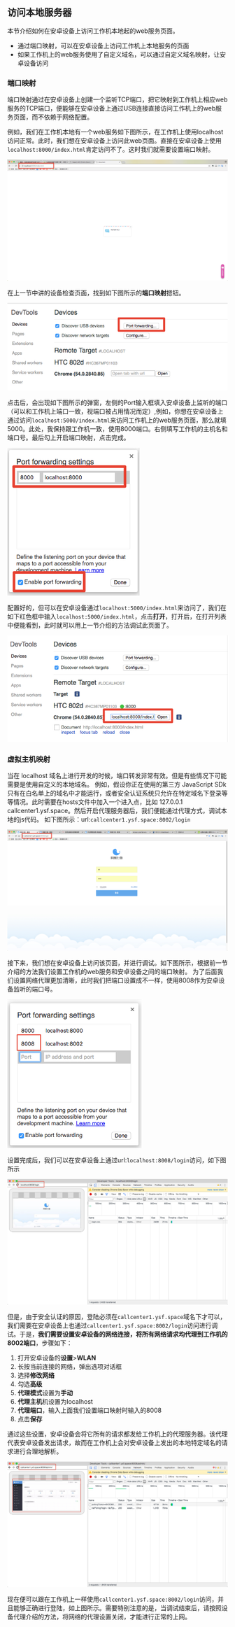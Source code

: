 <!-- toc -->

## 访问本地服务器

本节介绍如何在安卓设备上访问工作机本地起的web服务页面。
* 通过端口映射，可以在安卓设备上访问工作机上本地服务的页面
* 如果工作机上的web服务使用了自定义域名，可以通过自定义域名映射，让安卓设备访问

### 端口映射

端口映射通过在安卓设备上创建一个监听TCP端口，把它映射到工作机上相应web服务的TCP端口，便能够在安卓设备上通过USB连接直接访问工作机上的web服务页面，而不依赖于网络配置。

例如，我们在工作机本地有一个web服务如下图所示，在工作机上使用localhost访问正常。此时，我们想在安卓设备上访问此web页面。直接在安卓设备上使用``localhost:8000/index.html``肯定访问不了。这时我们就需要设置端口映射。

![](/assets/remote/fc8b1b1b32c4c518.png)

在上一节中讲的设备检查页面，找到如下图所示的**端口映射**摁钮。

![](/assets/remote/d91faf350c4a3750.png)

点击后，会出现如下图所示的弹窗，左侧的Port输入框填入安卓设备上监听的端口（可以和工作机上端口一致，视端口被占用情况而定）,例如，你想在安卓设备上通过访问``localhost:5000/index.html``来访问工作机上的web服务页面，那么就填5000。此处，我保持跟工作机一致，使用8000端口。右侧填写工作机的主机名和端口号。最后勾上开启端口映射，点击完成。

![](/assets/remote/aeef38cc115b65c2.png)

配置好的，但可以在安卓设备通过``localhost:5000/index.html``来访问了，我们在如下红色框中输入``localhost:5000/index.html``，点击**打开**，打开后，在打开列表中便能看到，此时就可以用上一节介绍的方法调试此页面了。

![](/assets/remote/ccd2c944d92d03d3.png)

### 虚拟主机映射

当在 localhost 域名上进行开发的时候，端口转发非常有效。但是有些情况下可能需要是使用自定义的本地域名。
例如，假设你正在使用的第三方 JavaScript SDk 只有在白名单上的域名中才能运行，或者安全认证系统只允许在特定域名下登录等等情况。此时需要在hosts文件中加入一个进入点，比如 127.0.0.1 callcenter1.ysf.space。然后开启代理服务器后，我们便能通过代理方式，调试本地的js代码。
如下图所示：url:`callcenter1.ysf.space:8002/login`

![](/assets/remote/9e272f5bfd003fe3.png)

接下来，我们想在安卓设备上访问该页面，并进行调试。如下图所示，根据前一节介绍的方法我们设置工作机的web服务和安卓设备之间的端口映射。 为了后面我们设置网络代理更加清晰，此时我们把端口设置成不一样，使用8008作为安卓设备监听的端口号。

![](/assets/remote/7dde04849fd38aa4.png)

设置完成后，我们可以在安卓设备上通过url:`localhost:8008/login`访问，如下图所示

![](/assets/remote/80c1c13b6be8def5.png)

但是，由于安全认证的原因，登陆必须在`callcenter1.ysf.space`域名下才可以，我们需要在安卓设备上也通过`callcenter1.ysf.space:8002/login`访问进行调试。于是，**我们需要设置安卓设备的网络连接，将所有网络请求均代理到工作机的8002端口**，步骤如下：

1. 打开安卓设备的**设置**>**WLAN**
2. 长按当前连接的网络，弹出选项对话框
3. 选择**修改网络**
4. 勾选**高级**
5. **代理模式**设置为**手动**
6. **代理主机**机设置为localhost
7. **代理端口**，输入上面我们设置端口映射时输入的8008
8. 点击**保存**

通过这些设置，安卓设备会将它所有的请求都发给工作机上的代理服务器。该代理代表安卓设备发出请求，故而在工作机上会对安卓设备上发出的本地特定域名的请求进行合理地解析。

![](/assets/remote/2fe62b3a673fa491.png)

现在便可以跟在工作机上一样使用`callcenter1.ysf.space:8002/login`访问，并且能够正确进行登陆，如上图所示。需要特别注意的是，当调试结束后，请按照设备代理介绍的方法，将网络的代理设置关闭，才能进行正常的上网。

